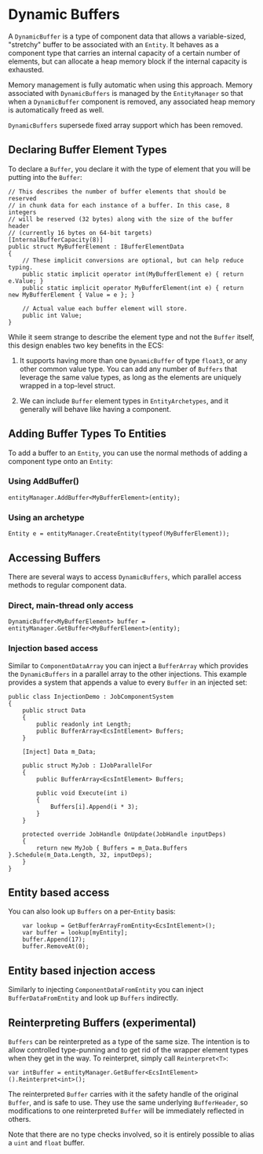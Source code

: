 # Dynamic Buffers

A `DynamicBuffer` is a type of component data that allows a variable-sized, "stretchy"
buffer to be associated with an `Entity`. It behaves as a component type that
carries an internal capacity of a certain number of elements, but can allocate
a heap memory block if the internal capacity is exhausted.

Memory management is fully automatic when using this approach. Memory associated with
`DynamicBuffers` is managed by the `EntityManager` so that when a `DynamicBuffer`
component is removed, any associated heap memory is automatically freed as well.

`DynamicBuffers` supersede fixed array support which has been removed.

## Declaring Buffer Element Types

To declare a `Buffer`, you declare it with the type of element that you will be
putting into the `Buffer`:

    // This describes the number of buffer elements that should be reserved
    // in chunk data for each instance of a buffer. In this case, 8 integers
    // will be reserved (32 bytes) along with the size of the buffer header
    // (currently 16 bytes on 64-bit targets)
    [InternalBufferCapacity(8)]
    public struct MyBufferElement : IBufferElementData
    {
        // These implicit conversions are optional, but can help reduce typing.
        public static implicit operator int(MyBufferElement e) { return e.Value; }
        public static implicit operator MyBufferElement(int e) { return new MyBufferElement { Value = e }; }
        
        // Actual value each buffer element will store.
        public int Value;
    }

While it seem strange to describe the element type and not the `Buffer` itself,
this design enables two key benefits in the ECS: 

1. It supports having more than one `DynamicBuffer` of type `float3`, or any
   other common value type. You can add any number of `Buffers` that leverage the
   same value types, as long as the elements are uniquely wrapped in a top-level
   struct.

2. We can include `Buffer` element types in `EntityArchetypes`, and it generally
   will behave like having a component.

## Adding Buffer Types To Entities

To add a buffer to an `Entity`, you can use the normal methods of adding a
component type onto an `Entity`:

### Using AddBuffer()

    entityManager.AddBuffer<MyBufferElement>(entity);

### Using an archetype

    Entity e = entityManager.CreateEntity(typeof(MyBufferElement));

## Accessing Buffers

There are several ways to access `DynamicBuffers`, which parallel access methods
to regular component data.

### Direct, main-thread only access 

    DynamicBuffer<MyBufferElement> buffer = entityManager.GetBuffer<MyBufferElement>(entity);

### Injection based access

Similar to `ComponentDataArray` you can inject a `BufferArray` which provides
the `DynamicBuffers` in a parallel array to the other injections. This example
provides a system that appends a value to every `Buffer` in an injected set:

    public class InjectionDemo : JobComponentSystem
    {
        public struct Data
        {
            public readonly int Length;
            public BufferArray<EcsIntElement> Buffers;
        }
    
        [Inject] Data m_Data;
    
        public struct MyJob : IJobParallelFor
        {
            public BufferArray<EcsIntElement> Buffers;
    
            public void Execute(int i)
            {
                Buffers[i].Append(i * 3);
            }
        }
    
        protected override JobHandle OnUpdate(JobHandle inputDeps)
        {
            return new MyJob { Buffers = m_Data.Buffers }.Schedule(m_Data.Length, 32, inputDeps);
        }
    }

## Entity based access

You can also look up `Buffers` on a per-`Entity` basis:

        var lookup = GetBufferArrayFromEntity<EcsIntElement>();
        var buffer = lookup[myEntity];
        buffer.Append(17);
        buffer.RemoveAt(0);

## Entity based injection access

Similarly to injecting `ComponentDataFromEntity` you can inject
`BufferDataFromEntity` and look up `Buffers` indirectly. 

## Reinterpreting Buffers (experimental)

`Buffers` can be reinterpreted as a type of the same size. The intention is to
allow controlled type-punning and to get rid of the wrapper element types when
they get in the way. To reinterpret, simply call `Reinterpret<T>`:

    var intBuffer = entityManager.GetBuffer<EcsIntElement>().Reinterpret<int>();

The reinterpreted `Buffer` carries with it the safety handle of the original
`Buffer`, and is safe to use. They use the same underlying `BufferHeader`, so
modifications to one reinterpreted `Buffer` will be immediately reflected in
others.

Note that there are no type checks involved, so it is entirely possible to
alias a `uint` and `float` buffer.
